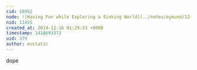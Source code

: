 ```yaml
---
cid: 10952
node: ![Having Fun while Exploring a Sinking World](../notes/eymund/12-14-2014/having-fun-while-exploring-a-sinking-world)
nid: 11455
created_at: 2014-12-16 01:29:33 +0000
timestamp: 1418693373
uid: 379
author: eustatic
---
```


dope